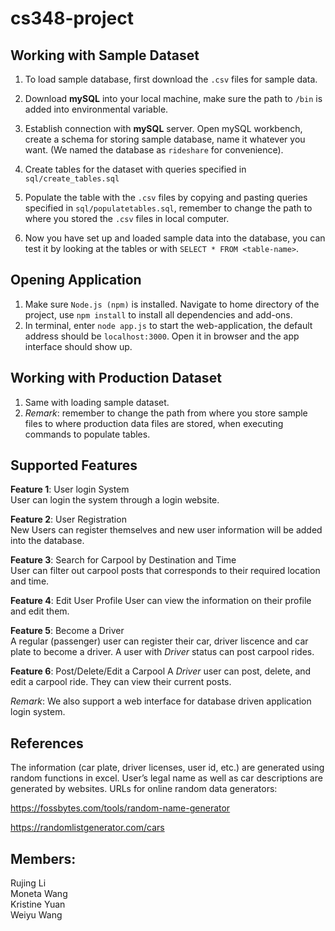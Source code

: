 # cs348-project

## Working with Sample Dataset

1. To load sample database, first download the `.csv` files for sample data. 
2. Download **mySQL** into your local machine, make sure the path to `/bin` is added into environmental variable. 

2. Establish connection with **mySQL** server. Open mySQL workbench, create a schema for storing sample database, name it whatever you want. (We named the database as `rideshare` for convenience).
3. Create tables for the dataset with queries specified in `sql/create_tables.sql`
4. Populate the table with the `.csv` files by copying and pasting queries specified in `sql/populatetables.sql`, remember to change the path to where you stored the `.csv` files in local computer.
5. Now you have set up and loaded sample data into the database, you can test it by looking at the tables or with `SELECT * FROM <table-name>`.  



## Opening Application

1. Make sure `Node.js (npm)` is installed. Navigate to home directory of the project, use `npm install` to install all dependencies and add-ons.
2. In terminal, enter `node app.js` to start the web-application, the default address should be `localhost:3000`. Open it in browser and the app interface should show up.  


## Working with Production Dataset
1. Same with loading sample dataset.
2. *Remark*: remember to change the path from where you store sample files to where production data files are stored, when executing commands to populate tables.  
  

## Supported Features
**Feature 1**: User login System  
User can login the system through a login website.

**Feature 2**: User Registration  
New Users can register themselves and new user information will be added into the database.  

**Feature 3**: Search for Carpool by Destination and Time  
User can filter out carpool posts that corresponds to their required location and time.  

**Feature 4**: Edit User Profile
User can view the information on their profile and edit them.  

**Feature 5**: Become a Driver  
A regular (passenger) user can register their car, driver liscence and car plate to become a driver.
A user with *Driver* status can post carpool rides.  

**Feature 6**: Post/Delete/Edit a Carpool
A *Driver* user can post, delete, and edit a carpool ride. They can view their current posts.  


*Remark*: We also support a web interface for database driven application login system.  
  

## References
The information (car plate, driver licenses, user id, etc.) are generated using random functions in excel. User’s legal name as well as car descriptions are generated by websites.
URLs for online random data generators:

https://fossbytes.com/tools/random-name-generator

https://randomlistgenerator.com/cars


## Members:
Rujing Li  
Moneta Wang  
Kristine Yuan  
Weiyu Wang  

